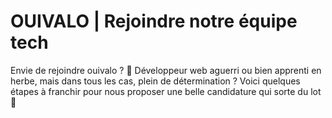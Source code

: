 # OUIVALO | Rejoindre notre équipe tech

Envie de rejoindre ouivalo ? 🌱
Développeur web aguerri ou bien apprenti en herbe, mais dans tous les cas, plein de détermination ? 
Voici quelques étapes à franchir pour nous proposer une belle candidature qui sorte du lot 🙌 

